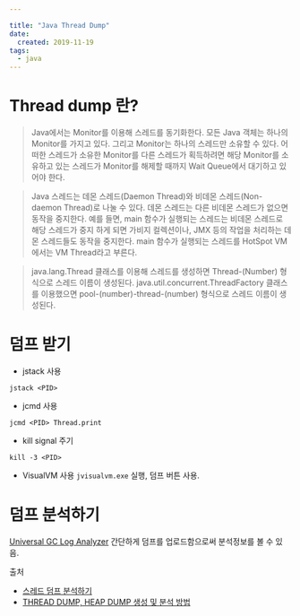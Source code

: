 ```yaml
---

title: "Java Thread Dump"
date:
  created: 2019-11-19
tags:
  - java
---
```


# Thread dump 란?

> Java에서는 Monitor를 이용해 스레드를 동기화한다. 모든 Java 객체는 하나의 Monitor를 가지고 있다. 그리고 Monitor는 하나의 스레드만 소유할 수 있다. 어떠한 스레드가 소유한 Monitor를 다른 스레드가 획득하려면 해당 Monitor를 소유하고 있는 스레드가 Monitor를 해제할 때까지 Wait Queue에서 대기하고 있어야 한다.

> Java 스레드는 데몬 스레드(Daemon Thread)와 비데몬 스레드(Non-daemon Thread)로 나눌 수 있다. 데몬 스레드는 다른 비데몬 스레드가 없으면 동작을 중지한다. 예를 들면, main 함수가 실행되는 스레드는 비데몬 스레드로 해당 스레드가 중지 하게 되면 가비지 컬렉션이나, JMX 등의 작업을 처리하는 데몬 스레드들도 동작을 중지한다. main 함수가 실행되는 스레드를 HotSpot VM에서는 VM Thread라고 부른다.

> java.lang.Thread 클래스를 이용해 스레드를 생성하면 Thread-(Number) 형식으로 스레드 이름이 생성된다. java.util.concurrent.ThreadFactory 클래스를 이용했으면 pool-(number)-thread-(number) 형식으로 스레드 이름이 생성된다.

# 덤프 받기

- jstack 사용

``` shell
jstack <PID>
```

- jcmd 사용

``` shell
jcmd <PID> Thread.print
```

- kill signal 주기

```
kill -3 <PID>
```

- VisualVM 사용
`jvisualvm.exe` 실행, 덤프 버튼 사용.

# 덤프 분석하기

[Universal GC Log Analyzer](https://gceasy.io/) 간단하게 덤프를 업로드함으로써 분석정보를 볼 수 있음.



출처
- [스레드 덤프 분석하기](https://d2.naver.com/helloworld/10963)
- [THREAD DUMP, HEAP DUMP 생성 및 분석 방법](https://yenaworldblog.wordpress.com/2018/05/09/thread-dump-%EC%83%9D%EC%84%B1-%EB%B0%8F-%EB%B6%84%EC%84%9D-%EB%B0%A9%EB%B2%95/)
